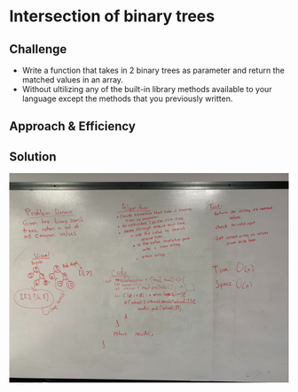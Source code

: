 # Intersection of binary trees
<!-- Short summary or background information -->


## Challenge
<!-- Description of the challenge -->
- Write a function that takes in 2 binary trees as parameter and return the matched values in an array.
- Without ultilizing any of the built-in library methods available to your language except the methods that you previously written.
## Approach & Efficiency
<!-- What approach did you take? Why? What is the Big O space/time for this approach? -->

## Solution
![](./asset/whiteboard.jpg)